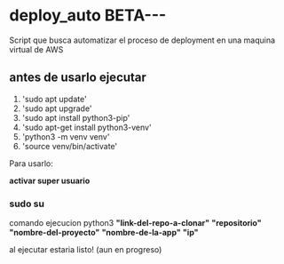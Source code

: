 <h1>deploy_auto BETA---</h1>
<p>Script que busca automatizar el  proceso de deployment en una maquina virtual de AWS 
<h2>antes de usarlo ejecutar</h2>
<ol>
    <li>'sudo apt update'</li>
    <li>'sudo apt upgrade'</li>
    <li>'sudo apt install python3-pip'</li>
    <li>'sudo apt-get install python3-venv'</li>
    <li>'python3 -m venv venv'</li>
    <li>'source venv/bin/activate'</li>
</ol>
Para usarlo:</p>

<strong>activar super usuario </strong>
<h3>sudo su</h3>

comando ejecucion
python3 <strong>"link-del-repo-a-clonar"</strong> <strong>"repositorio"</strong> <strong>"nombre-del-proyecto"</strong> <strong>"nombre-de-la-app"</strong> <strong>"ip"</strong>

al ejecutar estaria listo! (aun en progreso)
